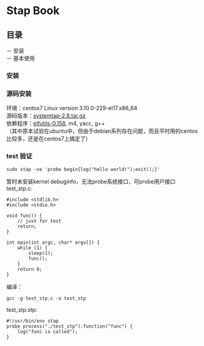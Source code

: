 # Stap Book

## 目录

－ 安装  
－ 基本使用

### 安装
### 源码安装  
环境：centos7  Linux version 3.10.0-229-el17.x86_64  
源码版本：[systemtap-2.8.tar.gz](https://sourceware.org/systemtap/ftp/releases/systemtap-2.8.tar.gz)  
依赖程序：[elfutils-0.158](https://fedorahosted.org/releases/e/l/elfutils/0.158/elfutils-0.158.tar.bz2), m4, yacc, g++  
（其中原本试验在ubuntu中，但由于debian系列存在问题，而且平时用的centos比较多，还是在centos7上搞定了）  
### test 验证  
  
	sudo stap -ve 'probe begin{log("hello world!");exit();}'  

暂时未安装kernel debuginfo，无法probe系统接口，可probe用户接口  
test_stp.c:  
	
	#include <stdlib.h>
	#include <stdio.h>
	
	void func() {
		// just for test
		return;
	}
	
	int main(int argc, char* argv[]) {
		while (1) {
			sleep(1);
			func();
		}
		return 0;
	}
编译：
	
	gcc -g test_stp.c -o test_stp
test_stp.stp:
	
	#!/usr/bin/env stap
	probe process("./test_stp").function("func") {
		log("func is called");
	}

	
